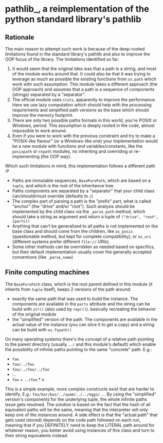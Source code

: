 # pathlib_, a reimplementation of the python standard library's pathlib

## Rationale

The main reason to attempt such work is because of the deep-rooted limitations found in the standard library's pathlib and also to improve the OOP focus of the library. The limitations identified so far:
1. It would seem that the original idea was that a path is a string, and most of the module works around that. It could also be that it was trying to leverage as much as possible the existing functions from `os.path` which work with such assumption. This module takes a different approach (the OOP approach) and assumes that a path is a sequence of components (strings) separated by a "separator".
2. The official module uses `slots`, apparently to improve the performance. Here we use lazy computation which should help with the processing requirements and simplified path versions as the base which should improve the memory footprint.
3. There are only two possible paths formats in this world, you're POSIX or Windows, period. This assumption is deeply rooted in the code, almost impossible to work around.
4. Even if you were to work with the previous constraint and try to make a "POSIX-like flavour" (or a Windows-like one) your implementation would be a new module with functions and variables/constants, like the `posixpath` or `ntpath` modules, no inheriting and overriding or re-implementing (the OOP way).

Which such limitations in mind, this implementation follows a different path :P
- Paths are immutable sequences, `BasePurePath`, which are based on a `tuple`, and which is the root of the inheritance tree.
- Paths components are separated by a "separator" that your child class can/should/must override (defaults to `/`)
- The complex part of parsing a path is the "prefix" part, what is called "anchor" (the "drive" and/or "root"). Such analysis should be implemented by the child class via the `_parse_path` method, which should take a string as argument and return a tuple of `("drive", "root", [parts])`
- Anything that can't be generalized to all paths is not implemented on the base class and should come from the children, like `as_posix` (questionable method, but kept for complete compatibility), or `as_uri` (different systems prefer different `file://` URIs).
- Some other methods can be overridden as needed based on specifics, but their default implementation usually cover the generally accepted conventions (like `_parse_name`)

## Finite computing machines

The `BasePurePath` class, which is the root parent defined in this module (it inherits from `tuple` itself), keeps 2 versions of the path around:
- exactly the same path that was used to build the instance. The components are available in the `parts` attribute and the string can be build with `str()` (also used by `repr()`). basically recreating the behavior of the original module
- the "simplified" version of the path. The components are available in the actual value of the instance (you can slice it to get a copy) and a string can be build with `os.fspath()`

On many operating systems there's the concept of a relative path pointing to the parent directory (usually `../` and this module's default) which enable the possibility of infinite paths pointing to the same "concrete" path. E.g.:
- `foo`
- `foo/../foo`
- `foo/../foo/../foo`
- ...
- `foo` + `../foo` * n

This is a simple example, more complex constructs exist that are harder to identify. E.g.: `foo/bar/baz/../spam/../../eggs/..`. By using the "simplified" version's components for the underlying tuple, the whole infinite paths issue gets resolved. The solution is based on the fact that the hash of all equivalent paths will be the same, meaning that the interpreter will only keep one of the instances around. A side effect is that the "actual path" that gets used (stored) depends on the code path followed on each run, meaning that if you DEFINITELY need to keep the LITERAL path around for whatever reason, you better avoid using instances of this class and turn to their string equivalents instead.